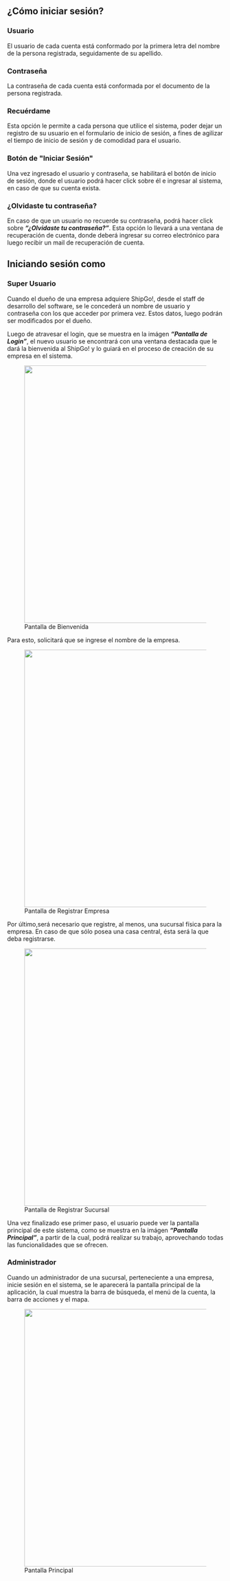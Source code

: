 ## ¿Cómo iniciar sesión?

### Usuario
El usuario de cada cuenta está conformado por la primera letra del nombre de la persona registrada, seguidamente de su apellido.

### Contraseña
La contraseña de cada cuenta está conformada por el documento de la persona registrada.

### Recuérdame
Esta opción le permite a cada persona que utilice el sistema, poder dejar un registro de su usuario en el formulario de inicio de sesión, a fines de agilizar el tiempo de inicio de sesión y de comodidad para el usuario.

### Botón de "Iniciar Sesión"
Una vez ingresado el usuario y contraseña, se habilitará el botón de inicio de sesión, donde el usuario podrá hacer click sobre él e ingresar al sistema, en caso de que su cuenta exista.

### ¿Olvidaste tu contraseña?
En caso de que un usuario no recuerde su contraseña, podrá hacer click sobre ***“¿Olvidaste tu contraseña?”***. Esta opción lo llevará a una ventana de recuperación de cuenta, donde deberá ingresar su correo electrónico para luego recibir un mail de recuperación de cuenta.

## Iniciando sesión como

### Super Usuario

Cuando el dueño de una empresa adquiere ShipGo!, desde el staff de desarrollo del software, se le concederá un nombre de usuario y contraseña con los que acceder por primera vez. Estos datos, luego podrán ser modificados por el dueño.

Luego de atravesar el login, que se muestra en la imágen ***“Pantalla de Login”***,  el nuevo usuario se encontrará con una ventana destacada que le dará la bienvenida al ShipGo! y lo guiará en el proceso de creación de su empresa en el sistema.

<figure>
    <a href="https://i.imgur.com/tw8wM0i.png" target="_blank">
        <img src="https://i.imgur.com/tw8wM0i.png" width="600"/>
    </a>
    <figcaption>Pantalla de Bienvenida</figcaption>
</figure>

Para esto, solicitará que se ingrese el nombre de la empresa.

<figure>
    <a href="https://i.imgur.com/DZNmBAn.png" target="_blank">
        <img src="https://i.imgur.com/DZNmBAn.png" width="600"/>
    </a>
    <figcaption>Pantalla de Registrar Empresa</figcaption>
</figure>

Por último,será necesario que registre, al menos, una sucursal física para la empresa. En caso de que sólo posea una casa central, ésta será la que deba registrarse.

<figure>
    <a href="https://i.imgur.com/SFjq2g8.png" target="_blank">
        <img src="https://i.imgur.com/SFjq2g8.png" width="600"/>
    </a>
    <figcaption>Pantalla de Registrar Sucursal</figcaption>
</figure>

Una vez finalizado ese primer paso, el usuario puede ver la pantalla principal de este sistema, como se muestra en la imágen  ***“Pantalla Principal”***, a partir de la cual, podrá realizar su trabajo, aprovechando todas las funcionalidades que se ofrecen.

### Administrador

Cuando un administrador de una sucursal, perteneciente a una empresa, inicie sesión en el sistema, se le aparecerá la pantalla principal de la aplicación, la cual muestra la barra de búsqueda, el menú de la cuenta, la barra de acciones y el mapa.

<figure>
    <a href="https://i.imgur.com/3ObMOxK.png" target="_blank">
        <img src="https://i.imgur.com/3ObMOxK.png" width="600"/>
    </a>
    <figcaption>Pantalla Principal</figcaption>
</figure>

